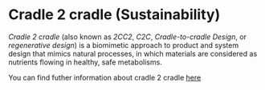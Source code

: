 # Cradle 2 cradle (Sustainability)

*Cradle 2 cradle* (also known as *2CC2*, *C2C*, *Cradle-to-cradle Design*, or *regenerative design*) is a biomimetic approach to product and system design that mimics natural processes, in which materials are considered as nutrients flowing in healthy, safe metabolisms. 

You can find futher information about cradle 2 cradle [here](../T3.6/cradle_to_cradle.md)
